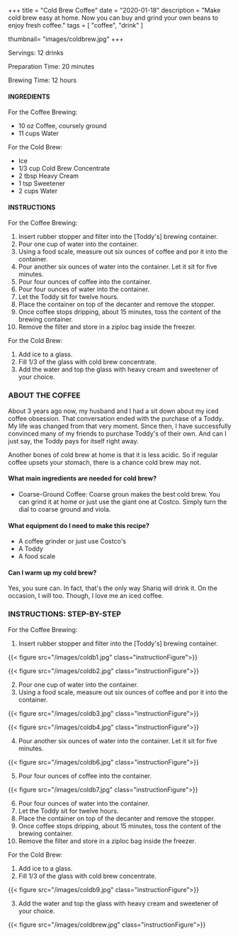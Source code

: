 +++
title = "Cold Brew Coffee"
date = "2020-01-18"
description = "Make cold brew easy at home. Now you can buy and grind your own beans to enjoy fresh coffee."
tags = [
    "coffee",
    "drink"
]

thumbnail= "images/coldbrew.jpg"
+++

Servings: 12 drinks <!--more-->

Preparation Time: 20 minutes 

Brewing Time: 12 hours 

#### INGREDIENTS

For the Coffee Brewing: 

* 10 oz Coffee, coursely ground
* 11 cups Water 

For the Cold Brew: 

* Ice 
* 1/3 cup Cold Brew Concentrate 
* 2 tbsp Heavy Cream 
* 1 tsp Sweetener 
* 2 cups Water 

#### INSTRUCTIONS 

For the Coffee Brewing: 

1. Insert rubber stopper and filter into the [Toddy's] brewing container. 
2. Pour one cup of water into the container.
3. Using a food scale, measure out six ounces of coffee and por it into the container.
4. Pour another six ounces of water into the container. Let it sit for five minutes.
5. Pour four ounces of coffee into the container.
6. Pour four ounces of water into the container.
7. Let the Toddy sit for twelve hours. 
8. Place the container on top of the decanter and remove the stopper.
9. Once coffee stops dripping, about 15 minutes, toss the content of the brewing container.
10. Remove the filter and store in a ziploc bag inside the freezer.  

For the Cold Brew: 

1. Add ice to a glass.  
2. Fill 1/3 of the glass with cold brew concentrate. 
3. Add the water and top the glass with heavy cream and sweetener of your choice. 

### ABOUT THE COFFEE

About 3 years ago now, my husband and I had a sit down about my iced coffee obsession. That conversation ended with the purchase of a Toddy. My life was changed from that very moment. Since then, I have successfully convinced many of my friends to purchase Toddy's of their own. And can I just say, the Toddy pays for itself right away. 

Another bones of cold brew at home is that it is less acidic. So if regular coffee upsets your stomach, there is a chance cold brew may not. 

#### What main ingredients are needed for cold brew?

* Coarse-Ground Coffee: Coarse groun makes the best cold brew. You can grind it at home or just use the giant one at Costco. Simply turn the dial to coarse ground and viola. 

#### What equipment do I need to make this recipe?

* A coffee grinder or just use Costco's 
* A Toddy 
* A food scale

#### Can I warm up my cold brew? 

Yes, you sure can. In fact, that's the only way Shariq will drink it. On the occasion, I will too. Though, I love me an iced coffee. 

### INSTRUCTIONS: STEP-BY-STEP

For the Coffee Brewing: 

1. Insert rubber stopper and filter into the [Toddy's] brewing container. 

{{< figure src="/images/coldb1.jpg" class="instructionFigure">}}

{{< figure src="/images/coldb2.jpg" class="instructionFigure">}}

2. Pour one cup of water into the container.
3. Using a food scale, measure out six ounces of coffee and por it into the container.

{{< figure src="/images/coldb3.jpg" class="instructionFigure">}}

{{< figure src="/images/coldb4.jpg" class="instructionFigure">}}

4. Pour another six ounces of water into the container. Let it sit for five minutes.

{{< figure src="/images/coldb6.jpg" class="instructionFigure">}}

5. Pour four ounces of coffee into the container.

{{< figure src="/images/coldb7.jpg" class="instructionFigure">}}

6. Pour four ounces of water into the container.
7. Let the Toddy sit for twelve hours. 
8. Place the container on top of the decanter and remove the stopper.
9. Once coffee stops dripping, about 15 minutes, toss the content of the brewing container.
10. Remove the filter and store in a ziploc bag inside the freezer.  

For the Cold Brew: 

1. Add ice to a glass.  
2. Fill 1/3 of the glass with cold brew concentrate. 

{{< figure src="/images/coldb9.jpg" class="instructionFigure">}}

3. Add the water and top the glass with heavy cream and sweetener of your choice. 

{{< figure src="/images/coldbrew.jpg" class="instructionFigure">}}
